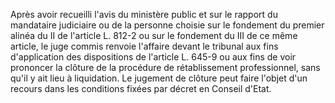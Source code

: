 Après avoir recueilli l'avis du ministère public et sur le rapport du mandataire judiciaire ou de la personne choisie sur le fondement du premier alinéa du II de l'article L. 812-2 ou sur le fondement du III de ce même article, le juge commis renvoie l'affaire devant le tribunal aux fins d'application des dispositions de l'article L. 645-9 ou aux fins de voir prononcer la clôture de la procédure de rétablissement professionnel, sans qu'il y ait lieu à liquidation. Le jugement de clôture peut faire l'objet d'un recours dans les conditions fixées par décret en Conseil d'Etat.  

  

